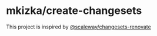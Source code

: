 # mkizka/create-changesets

This project is inspired by [@scaleway/changesets-renovate](https://github.com/scaleway/scaleway-lib/tree/main/packages/changesets-renovate)
